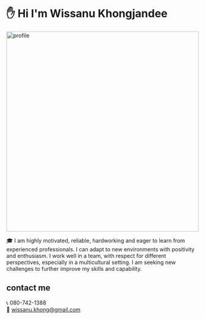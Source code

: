 # ✋ Hi I'm Wissanu Khongjandee 

<img style=" width:100%; height:525px" src="https://images.unsplash.com/photo-1517852058149-07c7a2e65cc6?ixlib=rb-1.2.1&ixid=eyJhcHBfaWQiOjEyMDd9" alt="profile">

🎓 I am  highly motivated, reliable, hardworking and eager to learn from experienced professionals. I can adapt to new environments with positivity and enthusiasm. I work well in a team, with respect for different perspectives, especially in a multicultural setting. I am seeking new challenges to further improve my skills and capability.  

## contact me

📞 080-742-1388  
📧 wissanu.khong@gmail.com
